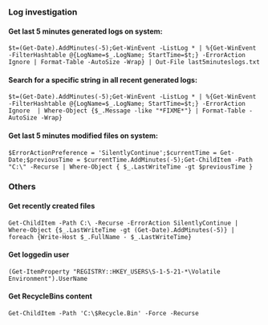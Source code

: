 ### Log investigation

#### Get last 5 minutes generated logs on system:

`$t=(Get-Date).AddMinutes(-5);Get-WinEvent -ListLog * | %{Get-WinEvent -FilterHashtable @{LogName=$_.LogName; StartTime=$t;} -ErrorAction Ignore | Format-Table -AutoSize -Wrap} | Out-File last5minuteslogs.txt`

#### Search for a specific string in all recent generated logs:

`$t=(Get-Date).AddMinutes(-5);Get-WinEvent -ListLog * | %{Get-WinEvent -FilterHashtable @{LogName=$_.LogName; StartTime=$t;} -ErrorAction Ignore  | Where-Object {$_.Message -like "*FIXME*"} | Format-Table -AutoSize -Wrap}` 

####  Get last 5 minutes modified files on system:

`$ErrorActionPreference = 'SilentlyContinue';$currentTime = Get-Date;$previousTime = $currentTime.AddMinutes(-5);Get-ChildItem -Path "C:\" -Recurse | Where-Object { $_.LastWriteTime -gt $previousTime }`

### Others

#### Get recently created files

`Get-ChildItem -Path C:\ -Recurse -ErrorAction SilentlyContinue | Where-Object {$_.LastWriteTime -gt (Get-Date).AddMinutes(-5)} | foreach {Write-Host $_.FullName - $_.LastWriteTime}`

#### Get loggedin user

`(Get-ItemProperty "REGISTRY::HKEY_USERS\S-1-5-21-*\Volatile Environment").UserName`

#### Get RecycleBins content
`Get-ChildItem -Path 'C:\$Recycle.Bin' -Force -Recurse`
